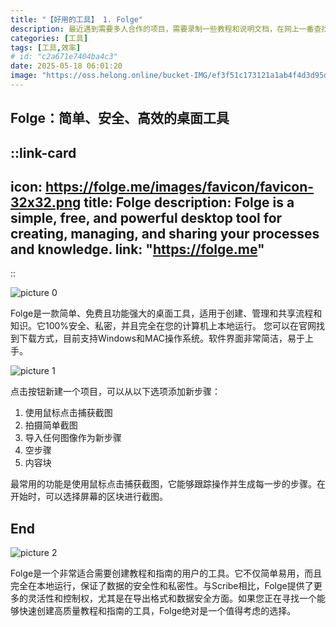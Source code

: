 ```yaml
---
title: "【好用的工具】 1. Folge"
description: 最近遇到需要多人合作的项目，需要录制一些教程和说明文档，在网上一番查找后发现了比较好用的工具scribehow,但是其只能在浏览器中使用，最终我决定使用Folge作为替代。
categories: [工具]
tags: [工具,效率]
# id: "c2a671e7404ba4c3"
date: 2025-05-18 06:01:20
image: "https://oss.helong.online/bucket-IMG/ef3f51c173121a1ab4f4d3d95dee2fb921c7d65bd4390f0bac0a513ac7a619cf.png"
---
```


## Folge：简单、安全、高效的桌面工具

::link-card
---
icon: https://folge.me/images/favicon/favicon-32x32.png
title: Folge
description: Folge is a simple, free, and powerful desktop tool for creating, managing, and sharing your processes and knowledge. 
link: "https://folge.me"
---
::

![picture 0](https://oss.helong.online/bucket-IMG/56dd5d186a663f5ca4484b3765554c23be989f942de20e2165cd9e11a0fede54.png) 

Folge是一款简单、免费且功能强大的桌面工具，适用于创建、管理和共享流程和知识。它100%安全、私密，并且完全在您的计算机上本地运行。
您可以在官网找到下载方式，目前支持Windows和MAC操作系统。软件界面非常简洁，易于上手。

![picture 1](https://oss.helong.online/bucket-IMG/8ad254cdc11a3bf5105358b0d2f6bc455949e1d542294b90b3179e255aba6989.png)  

点击按钮新建一个项目，可以从以下选项添加新步骤：
1. 使用鼠标点击捕获截图
2. 拍摄简单截图
3. 导入任何图像作为新步骤
4. 空步骤
5. 内容块

最常用的功能是使用鼠标点击捕获截图，它能够跟踪操作并生成每一步的步骤。在开始时，可以选择屏幕的区块进行截图。

## End

![picture 2](https://oss.helong.online/bucket-IMG/68329d81b0678da3ce71e84fd5f188e0f17e7e195bca0fc7dc2cabeff833be72.png)  


Folge是一个非常适合需要创建教程和指南的用户的工具。它不仅简单易用，而且完全在本地运行，保证了数据的安全性和私密性。与Scribe相比，Folge提供了更多的灵活性和控制权，尤其是在导出格式和数据安全方面。如果您正在寻找一个能够快速创建高质量教程和指南的工具，Folge绝对是一个值得考虑的选择。